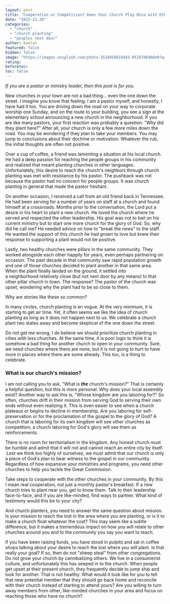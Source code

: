 ```yaml
---
layout: post
title: "Cooperation or Competition? Does Your Church Play Nice with Others?"
date: "2015-11-20"
categories: 
  - "church"
  - "church planting"
  - "peoples next door"
author: keelan
featured: false
hidden: false
image: "https://images.unsplash.com/photo-1516458819443-0f257d640de9?q=80&w=1974&auto=format&fit=crop&ixlib=rb-4.0.3&ixid=M3wxMjA3fDB8MHxwaG90by1wYWdlfHx8fGVufDB8fHx8fA%3D%3D"
rating:
beforetoc:
toc: false
---
```


_If you are a pastor or ministry leader, then this post is for you._

New churches in your town are not a bad thing... even the one down the street. I imagine you know that feeling. I am a pastor myself, and honestly, I have had it too. You are driving down the road on your way to corporate worship one Sunday, and on the route to your building, you see a sign at the elementary school announcing a new church in the neighborhood. If you are like many pastors, your first reaction was probably a question: "Why did they plant here?" After all, your church is only a few more miles down the road. You may be wondering if they plan to take your members. You may jump to conclusions about their doctrine or motivation. Whatever the rub, the initial thoughts are often not positive.

Over a cup of coffee, a friend was lamenting a situation at his local church. He had a deep passion for reaching the people groups in his community and realized that meant planting churches in other languages. Unfortunately, this desire to reach the church's neighbors through church planting was met with resistance by his pastor. The pushback was not because the pastor had no concern for people groups. It was church planting in general that made the pastor hesitant.

On another occasion, I received a call from an old friend back in Tennessee. He had been serving for a number of years on staff at a church and found himself at a crossroads. Months prior to the conversation, the Lord put a desire in his heart to plant a new church. He loved the church where he served and respected the other leadership. His goal was not to bail on his current ministry but to start one more church for the glory of God. So, why did he call me? He needed advice on how to "break the news" to the staff. He wanted the support of this church he had grown to love but knew their response to supporting a plant would not be positive.

Lastly, two healthy churches were pillars in the same community. They worked alongside each other happily for years, even perhaps partnering on occasion. The past decade in that community saw rapid population growth and one of those churches decided to plant another in that same area. When the plant finally landed on the ground, it settled into a neighborhood relatively close (but not next door by any means) to that other pillar church in town. The response? The pastor of the church was upset, wondering why the plant had to be so close to them.

Why are stories like these so common?

In many circles, church planting is en vogue. At the very minimum, it is starting to get air time. Yet, it often seems we like the idea of church planting as long as it does not happen next to us. We celebrate a church plant two states away and become skeptical of the one down the street.

Do not get me wrong, I do believe we should prioritize church planting in cities with less churches. At the same time, it is poor logic to think it is somehow a bad thing for another church to open in your community. Sure, we need churches where there are none, but it is not going to hurt to have more in places where there are some already. This too, is a thing to celebrate.

### What is our church's mission?

I am not calling you to ask, "What is _**the**_ church's mission?" That is certainly a helpful question, but this is more personal. Why does your local assembly exist? Another way to ask this is, "Whose kingdom are you laboring for?" So often, churches drift in their mission from serving God to serving their own ends without even realizing it. This is even easier to see when a church plateaus or begins to decline in membership. Are you laboring for self-preservation or for the proclamation of the gospel to the glory of God? A church that is laboring for its own kingdom will see other churches as competition; a church laboring for God's glory will see them as reinforcements.

There is no room for territorialism in the kingdom. Any honest church must be humble and admit that it will not and cannot reach an entire city by itself.  Lest we think too highly of ourselves, we must admit that our church is only a piece of God's plan to bear witness to the gospel in our community. Regardless of how expansive your ministries and programs, you need other churches to help you tackle the Great Commission.

Take steps to cooperate with the other churches in your community. By this I mean real cooperation, not just a monthly pastor's breakfast. If a new church tries to plant near you, get to know them. Talk to their leadership face-to-face, and if you are like-minded, find ways to partner. What kind of testimony would this be to your city?

And church planters, you need to answer the same question about mission. Is your mission to reach the lost in the area where you are planting, or is it to make a church float whatever the cost? This may seem like a subtle difference, but it makes a tremendous impact on how you will relate to other churches around you and to the community you say you want to reach.

If you have been raising funds, you have stood in pulpits and sat in coffee shops talking about your desire to reach the lost where you will plant. Is that really your goal? If so, then do not "sheep steal" from other congregations. Do not grow your church by cannibalizing others. We live in a consumerist culture, and unfortunately this has seeped in to the church. When people get upset at their present church, they frequently decide to jump ship and look for another. That is not healthy. What would it look like for you to tell that new potential member that they should go back home and reconcile with their church instead of starting to attend yours? Are you willing to turn away members from other, like-minded churches in your area and focus on reaching those who have no church?
